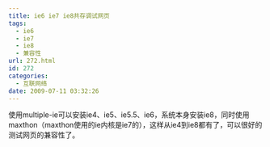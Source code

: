 ```yaml
---
title: ie6 ie7 ie8共存调试网页
tags:
  - ie6
  - ie7
  - ie8
  - 兼容性
url: 272.html
id: 272
categories:
  - 互联网络
date: 2009-07-11 03:32:26
---
```


使用multiple-ie可以安装ie4、ie5、ie5.5、ie6，系统本身安装ie8，同时使用maxthon（maxthon使用的ie内核是ie7的），这样从ie4到ie8都有了，可以很好的测试网页的兼容性了。